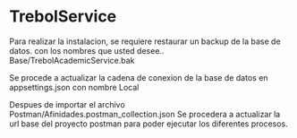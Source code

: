 # TrebolService

Para realizar la instalacion, se requiere restaurar un backup de la base de datos. con los nombres que usted desee.. 
    Base/TrebolAcademicService.bak


Se procede a actualizar la cadena de conexion de la base de datos en appsettings.json con nombre Local

Despues de importar el archivo Postman/Afinidades.postman_collection.json
Se procedera a actualizar la url base del proyecto postman para poder ejecutar los diferentes procesos.



